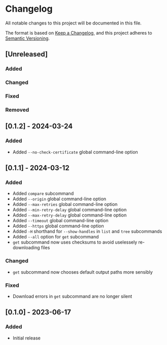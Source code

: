 Changelog
=========

All notable changes to this project will be documented in this file.

The format is based on [Keep a Changelog](https://keepachangelog.com/en/1.0.0/),
and this project adheres to [Semantic Versioning](https://semver.org/spec/v2.0.0.html).

[Unreleased]
------------

### Added

### Changed

### Fixed

### Removed

[0.1.2] - 2024-03-24
--------------------

### Added

- Added `--no-check-certificate` global command-line option

[0.1.1] - 2024-03-12
--------------------

### Added

- Added `compare` subcommand
- Added `--origin` global command-line option
- Added `--max-retries` global command-line option
- Added `--min-retry-delay` global command-line option
- Added `--max-retry-delay` global command-line option
- Added `--timeout` global command-line option
- Added `--https` global command-line option
- Added `-H` shorthand for `--show-handles` in `list` and `tree` subcommands
- Added `--all` option for `get` subcommand
- `get` subcommand now uses checksums to avoid uselessely re-downloading files

### Changed

- `get` subcommand now chooses default output paths more sensibly

### Fixed

- Download errors in `get` subcommand are no longer silent

[0.1.0] - 2023-06-17
--------------------

### Added

- Initial release
